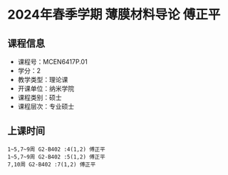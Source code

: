 # 2024年春季学期 薄膜材料导论 傅正平






## 课程信息

- 课程号：MCEN6417P.01
- 学分：2
- 教学类型：理论课
- 开课单位：纳米学院
- 课程类别：硕士
- 课程层次：专业硕士

## 上课时间

```
1~5,7~9周 G2-B402 :4(1,2) 傅正平
1~5,7~9周 G2-B402 :5(1,2) 傅正平
7,10周 G2-B402 :7(1,2) 傅正平
```

